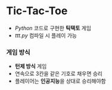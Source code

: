 # Tic-Tac-Toe
- *Python* 코드로 구현한 **틱택토** 게임
- *ttt.py* 컴파일 시 플레이 가능

### 게임 방식
- **턴제 방식** 게임
- 연속으로 3칸을 같은 기호로 채우면 승리
- 플레이어는 **인공지능**을 상대로 승리해야함
